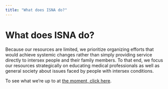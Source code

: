 ```yaml
---
title: "What does ISNA do?"
---
```


# What does ISNA do?

<p>Because our resources are limited, we prioritize organizing efforts that would achieve systemic changes rather than simply providing service directly to intersex people and their family members. To that end, we focus our resources strategically on educating medical professionals as well as general society about issues faced by people with intersex conditions.  </p>

<p>To see what we&#8217;re up to at <a href="/news/uptoMay2005">the moment, click here</a>.</p>